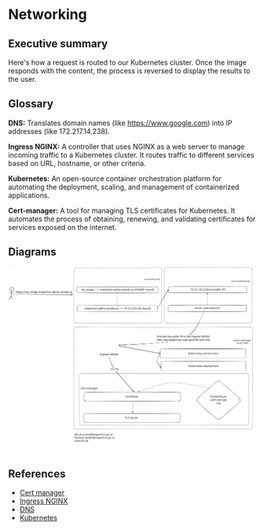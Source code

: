 # Networking

## Executive summary

Here's how a request is routed to our Kubernetes cluster. Once the image responds with the content, the process is reversed to display the results to the user.

## Glossary

**DNS:** Translates domain names (like https://www.google.com) into IP addresses (like 172.217.14.238).

**Ingress NGINX:** A controller that uses NGINX as a web server to manage incoming traffic to a Kubernetes cluster. It routes traffic to different services based on URL, hostname, or other criteria.

**Kubernetes:** An open-source container orchestration platform for automating the deployment, scaling, and management of containerized applications.

**Cert-manager:** A tool for managing TLS certificates for Kubernetes. It automates the process of obtaining, renewing, and validating certificates for services exposed on the internet.

## Diagrams

![Request](img/request.svg)

## References
- [Cert manager](https://cert-manager.io/)
- [Ingress NGINX](https://github.com/kubernetes/ingress-nginx)
- [DNS](https://www.cloudflare.com/learning/dns/what-is-dns/)
- [Kubernetes](https://kubernetes.io/)
